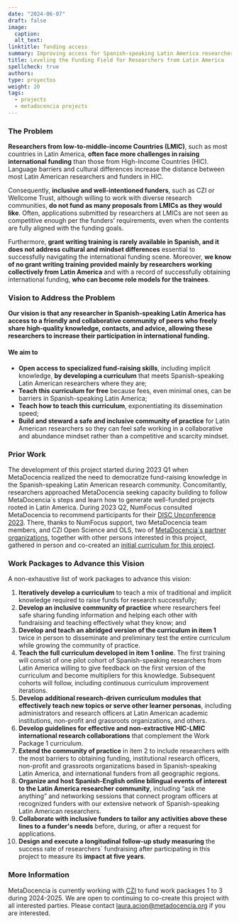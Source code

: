 ```yaml
---
date: "2024-06-07"
draft: false
image:
  caption: 
  alt_text: 
linktitle: funding access
summary: Improving access for Spanish-speaking Latin America researchers to increase their participation in international funding.  
title: Leveling the Funding Field for Researchers from Latin America
spellcheck: true
authors: 
type: proyectos
weight: 20
tags:
  - projects
  - metadocencia projects
---
```


### The Problem
**Researchers from low-to-middle-income Countries (LMIC)**, such as most countries in Latin America, **often face more challenges in raising international funding** than those from High-Income Countries (HIC). Language barriers and cultural differences increase the distance between most Latin American researchers and funders in HIC.

Consequently, **inclusive and well-intentioned funders**, such as CZI or Wellcome Trust, although willing to work with diverse research communities, **do not fund as many proposals from LMICs as they would like**. Often, applications submitted by researchers at LMICs are not seen as competitive enough per the funders’ requirements, even when the contents are fully aligned with the funding goals.

Furthermore, **grant writing training is rarely available in Spanish, and it does not address cultural and mindset differences** essential to successfully navigating the international funding scene. Moreover, **we know of no grant writing training provided mainly by researchers working collectively from Latin America** and with a record of successfully obtaining international funding, **who can become role models for the trainees**.

### Vision to Address the Problem
**Our vision is that any researcher in Spanish-speaking Latin America has access to a friendly and collaborative community of peers who freely share high-quality knowledge, contacts, and advice, allowing these researchers to increase their participation in international funding.** 

#### We aim to 
- **Open access to specialized fund-raising skills**, including implicit knowledge, **by developing a curriculum** that meets Spanish-speaking Latin American researchers where they are;
- **Teach this curriculum for free** because fees, even minimal ones, can be barriers in Spanish-speaking Latin America;
- **Teach how to teach this curriculum**, exponentiating its dissemination speed;
- **Build and steward a safe and inclusive community of practice** for Latin American researchers so they can feel safe working in a collaborative and abundance mindset rather than a competitive and scarcity mindset.

### Prior Work 
The development of this project started during 2023 Q1 when MetaDocencia realized the need to democratize fund-raising knowledge in the Spanish-speaking Latin American research community. Concomitantly, researchers approached MetaDocencia seeking capacity building to follow MetaDocencia´s steps and learn how to generate well-funded projects rooted in Latin America. During 2023 Q2, NumFocus consulted MetaDocencia to recommend participants for their [DISC Unconference 2023](https://numfocus.medium.com/disc-unconference-2023-designing-inclusivity-in-open-source-14019cbdb3cb). There, thanks to NumFocus support, two MetaDocencia team members, and CZI Open Science and OLS, two of [MetaDocencia´s partner organizations](https://www.metadocencia.org/en/panal/), together with other persons interested in this project, gathered in person and co-created an [initial curriculum for this project](https://numfocus.github.io/disc-unconference-2023-projects/en/hidden-curriculum.html). 

### Work Packages to Advance this Vision
A non-exhaustive list of work packages to advance this vision:
1. **Iteratively develop a curriculum** to teach a mix of traditional and implicit knowledge required to raise funds for research successfully;
2. **Develop an inclusive community of practice** where researchers feel safe sharing funding information and helping each other with fundraising and teaching effectively what they know; and
3. **Develop and teach an abridged version of the curriculum in item 1** twice in person to disseminate and preliminary test the entire curriculum while growing the community of practice.
4. **Teach the full curriculum developed in item 1 online**. The first training will consist of one pilot cohort of Spanish-speaking researchers from Latin America willing to give feedback on the first version of the curriculum and become multipliers for this knowledge. Subsequent cohorts will follow, including continuous curriculum improvement iterations.
5. **Develop additional research-driven curriculum modules that effectively teach new topics or serve other learner personas**, including administrators and research officers at Latin American academic institutions, non-profit and grassroots organizations, and others.
6. **Develop guidelines for effective and non-extractive HIC-LMIC international research collaborations** that complement the Work Package 1 curriculum.
7. **Extend the community of practice** in item 2 to include researchers with the most barriers to obtaining funding, institutional research officers, non-profit and grassroots organizations based in Spanish-speaking Latin America, and international funders from all geographic regions.
8. **Organize and host Spanish-English online bilingual events of interest to the Latin America researcher community**, including “ask me anything” and networking sessions that connect program officers at recognized funders with our extensive network of Spanish-speaking Latin American researchers.
9. **Collaborate with inclusive funders to tailor any activities above these lines to a funder's needs** before, during, or after a request for applications.
10. **Design and execute a longitudinal follow-up study measuring** the success rate of researchers´ fundraising after participating in this project to measure its **impact at five years**.

### More Information
MetaDocencia is currently working with [CZI](https://chanzuckerberg.com/) to fund work packages 1 to 3 during 2024-2025. We are open to continuing to co-create this project with all interested parties. Please contact laura.acion@metadocencia.org if you are interested. 
